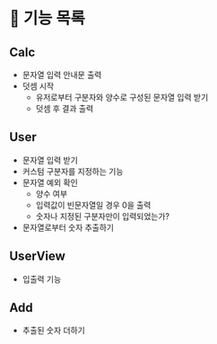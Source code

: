 # 📝 기능 목록

## Calc

- 문자열 입력 안내문 출력
- 덧셈 시작
    - 유저로부터 구분자와 양수로 구성된 문자열 입력 받기
    - 덧셈 후 결과 출력

## User

- 문자열 입력 받기
- 커스텀 구분자를 지정하는 기능
- 문자열 예외 확인
    - 양수 여부
    - 입력값이 빈문자열일 경우 0을 출력
    - 숫자나 지정된 구분자만이 입력되었는가?
- 문자열로부터 숫자 추출하기

## UserView

- 입출력 기능

## Add

- 추출된 숫자 더하기